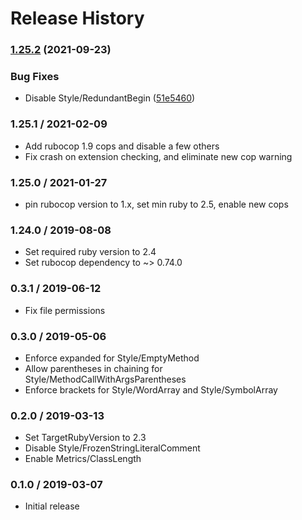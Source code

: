 # Release History

### [1.25.2](https://www.github.com/googleapis/ruby-style/compare/google-style/v1.25.1...google-style/v1.25.2) (2021-09-23)


### Bug Fixes

* Disable Style/RedundantBegin ([51e5460](https://www.github.com/googleapis/ruby-style/commit/51e54607d5ece999730d5b4498747c12a53489a7))

### 1.25.1 / 2021-02-09

* Add rubocop 1.9 cops and disable a few others
* Fix crash on extension checking, and eliminate new cop warning

### 1.25.0 / 2021-01-27

* pin rubocop version to 1.x, set min ruby to 2.5, enable new cops

### 1.24.0 / 2019-08-08

* Set required ruby version to 2.4
* Set rubocop dependency to ~> 0.74.0

### 0.3.1 / 2019-06-12

* Fix file permissions

### 0.3.0 / 2019-05-06

* Enforce expanded for Style/EmptyMethod
* Allow parentheses in chaining for Style/MethodCallWithArgsParentheses
* Enforce brackets for Style/WordArray and Style/SymbolArray

### 0.2.0 / 2019-03-13

* Set TargetRubyVersion to 2.3 
* Disable Style/FrozenStringLiteralComment
* Enable Metrics/ClassLength

### 0.1.0 / 2019-03-07

* Initial release
